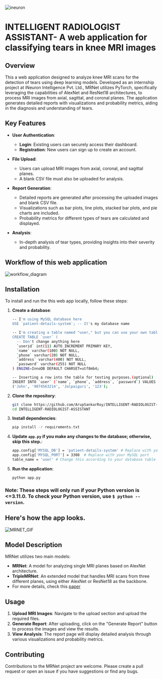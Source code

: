 ![ineuron](https://user-images.githubusercontent.com/57321948/196933065-4b16c235-f3b9-4391-9cfe-4affcec87c35.png)
# INTELLIGENT RADIOLOGIST ASSISTANT- A web application for classifying tears in knee MRI images


## Overview

This a web application designed to analyze knee MRI scans for the detection of tears using deep learning models. Developed as an internship project at iNeuron Intelligence Pvt. Ltd., MRNet utilizes PyTorch, specifically leveraging the capabilities of AlexNet and ResNet18 architectures, to process MRI images from axial, sagittal, and coronal planes. The application generates detailed reports with visualizations and probability metrics, aiding in the diagnosis and understanding of tears.

## Key Features

- **User Authentication**: 
  - **Login**: Existing users can securely access their dashboard.
  - **Registration**: New users can sign up to create an account.

- **File Upload**: 
  - Users can upload MRI images from axial, coronal, and sagittal planes.
  - A blank CSV file must also be uploaded for analysis.

- **Report Generation**: 
  - Detailed reports are generated after processing the uploaded images and blank CSV file.
  - Visualizations such as bar plots, line plots, stacked bar plots, and pie charts are included.
  - Probability metrics for different types of tears are calculated and displayed.

- **Analysis**:
  - In-depth analysis of tear types, providing insights into their severity and probability.
 
## Workflow of this web application
![workflow_diagram](https://github.com/ArupSankarRoy/INTELLIGENT-RADIOLOGIST-ASSISTANT/assets/115450599/a2067030-2178-4fc8-9030-daecb4feb40b)


## Installation

To install and run the this web app locally, follow these steps:
1. **Create a database**:
    ```sh
    -- I'm using MySQL database here
    USE `patient-details-system`; -- It's my database name

    -- I'm creating a table named "user," but you can use your own table name.
    CREATE TABLE `user` (
      -- Don't change anything here
      `userid` int(11) AUTO_INCREMENT PRIMARY KEY,
      `name` varchar(100) NOT NULL,
      `phone` varchar(20) NOT NULL,
      `address` varchar(400) NOT NULL,
      `password` varchar(255) NOT NULL
    ) ENGINE=InnoDB DEFAULT CHARSET=utf8mb4;

    -- Inserting a row into the table for testing purposes.(optional)
    INSERT INTO `user` (`name`, `phone`, `address`, `password`) VALUES
    ('John', '9874563214', 'Jalpaiguri', '123');
    ```

2. **Clone the repository**:
   ```sh
   git clone https://github.com/ArupSankarRoy/INTELLIGENT-RADIOLOGIST-ASSISTANT.git
   cd INTELLIGENT-RADIOLOGIST-ASSISTANT
   ```

3. **Install dependencies**:
   ```sh
   pip install -r requirements.txt
   ```
4. **Update `app.py` if you make any changes to the database; otherwise, skip this step.**:
   ```sh
   app.config['MYSQL_DB'] = 'patient-details-system' # Replace with your MySQL database name
   app.config['MYSQL_PORT'] = 3308  # Replace with your MySQL port
   table_name = 'user' # Change this according to your database table name
   ```
5. **Run the application**:
   ```sh
   python app.py
   ```
### Note: These steps will only run if your Python version is <=3.11.0. To check your Python version, use `$ python --version`.

## Here's how the app looks.
![MRNET_GIF](https://github.com/ArupSankarRoy/INTELLIGENT-RADIOLOGIST-ASSISTANT/assets/115450599/372e4f44-fb65-4231-98b5-f788b13e2144)


## Model Description
MRNet utilizes two main models:

- **MRNet**: A model for analyzing single MRI planes based on AlexNet architecture.
- **TripleMRNet**: An extended model that handles MRI scans from three different planes, using either AlexNet or ResNet18 as the backbone.
- For more details, check this [paper](https://journals.plos.org/plosmedicine/article?id=10.1371/journal.pmed.1002699) 


## Usage

1. **Upload MRI Images**: Navigate to the upload section and upload the required files.
2. **Generate Report**: After uploading, click on the "Generate Report" button to process the images and view the results.
3. **View Analysis**: The report page will display detailed analysis through various visualizations and probability metrics.

## Contributing

Contributions to the MRNet project are welcome. Please create a pull request or open an issue if you have suggestions or find any bugs.

